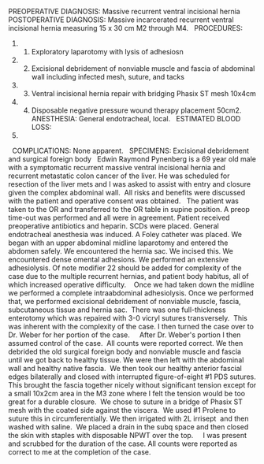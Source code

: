 PREOPERATIVE DIAGNOSIS:
Massive recurrent ventral incisional hernia 
 
POSTOPERATIVE DIAGNOSIS:
Massive incarcerated recurrent ventral incisional hernia measuring 15 x 30 cm M2 through M4.
 
PROCEDURES:
1. 1.	Exploratory laparotomy with lysis of adhesiosn 
2. 2.	Excisional debridement of nonviable muscle and fascia of abdominal wall including infected mesh, suture, and tacks 
3. 3.	Ventral incisional hernia repair with bridging Phasix ST mesh 10x4cm
4. 4.	Disposable negative pressure wound therapy placement 50cm2.
 
ANESTHESIA:
General endotracheal, local.
 
ESTIMATED BLOOD LOSS:
200.
 
COMPLICATIONS:
None apparent.
 
SPECIMENS:
Excisional debridement and surgical foreign body
 
Edwin Raymond Pynenberg is a 69 year old male with a symptomatic recurrent massive ventral incisional hernia and recurrent metastatic colon cancer of the liver. He was scheduled for resection of the liver mets and I was asked to assist with entry and closure given the complex abdominal wall.  All risks and benefits were discussed with the patient and operative consent was obtained.
 
The patient was taken to the OR and transferred to the OR table in supine position. A preop time-out was performed and all were in agreement. Patient received preoperative antibiotics and heparin. SCDs were placed. General endotracheal anesthesia was induced. A Foley catheter was placed. We began with an upper abdominal midline laparotomy and entered the abdomen safely. We encountered the hernia sac. We incised this. We encountered dense omental adhesions. We performed an extensive adhesiolysis. Of note modifier 22 should be added for complexity of the case due to the multiple recurrent hernias, and patient body habitus, all of which increased operative difficulty. 
 
Once we had taken down the midline we performed a complete intraabdominal adhesiolysis. Once we performed that, we performed excisional debridement of nonviable muscle, fascia, subcutaneous tissue and hernia sac.  There was one full-thickness enterotomy which was repaired with 3-0 vicryl sutures transversely.  This was inherent with the complexity of the case. I then turned the case over to Dr. Weber for her portion of the case.  
 
After Dr. Weber's portion I then assumed control of the case.  All counts were reported correct. We then debrided the old surgical foreign body and nonviable muscle and fascia until we got back to healthy tissue. We were then left with the abdominal wall and healthy native fascia.  We then took our healthy anterior fascial edges bilaterally and closed with interrupted figure-of-eight #1 PDS sutures. This brought the fascia together nicely without significant tension except for a small 10x2cm area in the M3 zone where I felt the tension would be too great for a durable closure.  We chose to suture in a bridge of Phasix ST mesh with the coated side against the viscera.  We used #1 Prolene to suture this in circumferentially. We then irrigated with 2L irrisept  and then washed with saline.  We placed a drain in the subq space and then closed the skin with staples with disposable NPWT over the top.  
 
I was present and scrubbed for the duration of the case. All counts were reported as correct to me at the completion of the case.